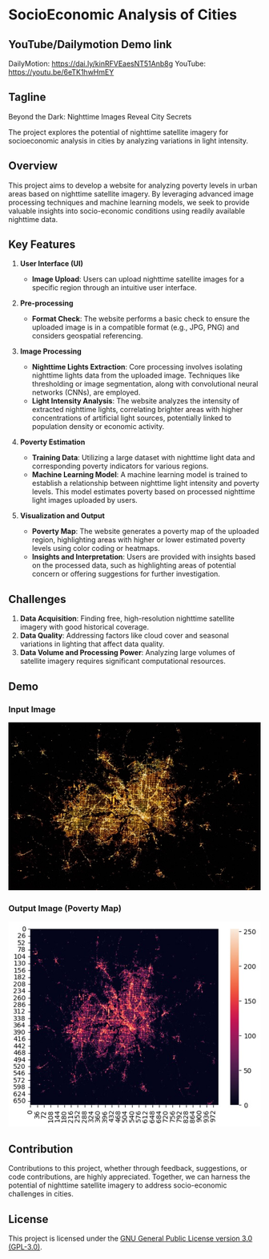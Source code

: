# SocioEconomic Analysis of Cities

## YouTube/Dailymotion Demo link
DailyMotion: https://dai.ly/kinRFVEaesNT51Anb8g
YouTube: https://youtu.be/6eTK1hwHmEY

## Tagline
Beyond the Dark: Nighttime Images Reveal City Secrets

The project explores the potential of nighttime satellite imagery for socioeconomic analysis in cities by analyzing variations in light intensity.

## Overview

This project aims to develop a website for analyzing poverty levels in urban areas based on nighttime satellite imagery. By leveraging advanced image processing techniques and machine learning models, we seek to provide valuable insights into socio-economic conditions using readily available nighttime data.

## Key Features

1. **User Interface (UI)**
   - **Image Upload**: Users can upload nighttime satellite images for a specific region through an intuitive user interface.

2. **Pre-processing**
   - **Format Check**: The website performs a basic check to ensure the uploaded image is in a compatible format (e.g., JPG, PNG) and considers geospatial referencing.

3. **Image Processing**
   - **Nighttime Lights Extraction**: Core processing involves isolating nighttime lights data from the uploaded image. Techniques like thresholding or image segmentation, along with convolutional neural networks (CNNs), are employed.
   - **Light Intensity Analysis**: The website analyzes the intensity of extracted nighttime lights, correlating brighter areas with higher concentrations of artificial light sources, potentially linked to population density or economic activity.

4. **Poverty Estimation**
   - **Training Data**: Utilizing a large dataset with nighttime light data and corresponding poverty indicators for various regions.
   - **Machine Learning Model**: A machine learning model is trained to establish a relationship between nighttime light intensity and poverty levels. This model estimates poverty based on processed nighttime light images uploaded by users.

5. **Visualization and Output**
   - **Poverty Map**: The website generates a poverty map of the uploaded region, highlighting areas with higher or lower estimated poverty levels using color coding or heatmaps.
   - **Insights and Interpretation**: Users are provided with insights based on the processed data, such as highlighting areas of potential concern or offering suggestions for further investigation.

## Challenges
1. **Data Acquisition**: Finding free, high-resolution nighttime satellite imagery with good historical coverage.
2. **Data Quality**: Addressing factors like cloud cover and seasonal variations in lighting that affect data quality.
3. **Data Volume and Processing Power**: Analyzing large volumes of satellite imagery requires significant computational resources.

## Demo

### Input Image
![Input Image](sample_input_image.jpg)

### Output Image (Poverty Map)
![Output Image](sample_output_image.jpg)

## Contribution

Contributions to this project, whether through feedback, suggestions, or code contributions, are highly appreciated. Together, we can harness the potential of nighttime satellite imagery to address socio-economic challenges in cities.

## License

This project is licensed under the [GNU General Public License version 3.0 (GPL-3.0)](LICENSE).

